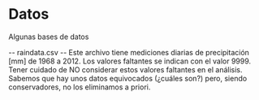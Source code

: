 # Datos
Algunas bases de datos

-- raindata.csv -- 
Este archivo tiene mediciones diarias de precipitación [mm] de 1968 a 2012. 
Los valores faltantes se indican con el valor 9999. Tener cuidado de NO considerar estos valores faltantes en el análisis.
Sabemos que hay unos datos equivocados (¿cuáles son?) pero, siendo conservadores, no los eliminamos a priori.



